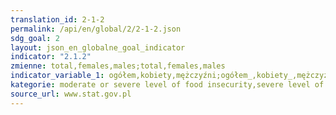 ```yaml
---
translation_id: 2-1-2
permalink: /api/en/global/2/2-1-2.json
sdg_goal: 2
layout: json_en_globalne_goal_indicator
indicator: "2.1.2"
zmienne: total,females,males;total,females,males
indicator_variable_1: ogółem,kobiety,mężczyźni;ogółem_,kobiety_,mężczyźni_;
kategorie: moderate or severe level of food insecurity,severe level of food insecurity
source_url: www.stat.gov.pl
---
```

